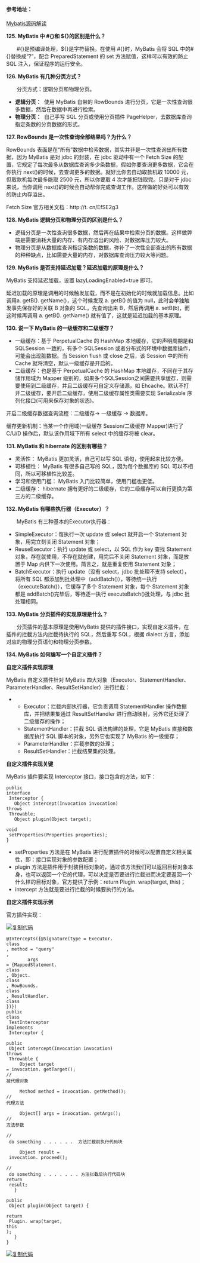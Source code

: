 #### 参考地址：

[Mybatis源码解读](https://tuonioooo.gitbooks.io/application-framework/content/mybatispian.html)

**125. MyBatis 中 \#{}和 ${}的区别是什么？**

　　\#{}是预编译处理，${}是字符替换。在使用 \#{}时，MyBatis 会将 SQL 中的\#{}替换成“?”，配合 PreparedStatement 的 set 方法赋值，这样可以有效的防止 SQL 注入，保证程序的运行安全。

**126. MyBatis 有几种分页方式？**

　　分页方式：逻辑分页和物理分页。

* **逻辑分页：**
   使用 MyBatis 自带的 RowBounds 进行分页，它是一次性查询很多数据，然后在数据中再进行检索。
* **物理分页：**
   自己手写 SQL 分页或使用分页插件 PageHelper，去数据库查询指定条数的分页数据的形式。

**127. RowBounds 是一次性查询全部结果吗？为什么？**

RowBounds 表面是在“所有”数据中检索数据，其实并非是一次性查询出所有数据，因为 MyBatis 是对 jdbc 的封装，在 jdbc 驱动中有一个 Fetch Size 的配置，它规定了每次最多从数据库查询多少条数据，假如你要查询更多数据，它会在你执行 next\(\)的时候，去查询更多的数据。就好比你去自动取款机取 10000 元，但取款机每次最多能取 2500 元，所以你要取 4 次才能把钱取完。只是对于 jdbc 来说，当你调用 next\(\)的时候会自动帮你完成查询工作。这样做的好处可以有效的防止内存溢出。

Fetch Size 官方相关文档：http://t. cn/EfSE2g3

**128. MyBatis 逻辑分页和物理分页的区别是什么？**

* 逻辑分页是一次性查询很多数据，然后再在结果中检索分页的数据。这样做弊端是需要消耗大量的内存、有内存溢出的风险、对数据库压力较大。
* 物理分页是从数据库查询指定条数的数据，弥补了一次性全部查出的所有数据的种种缺点，比如需要大量的内存，对数据库查询压力较大等问题。

**129. MyBatis 是否支持延迟加载？延迟加载的原理是什么？**

MyBatis 支持延迟加载，设置 lazyLoadingEnabled=true 即可。

延迟加载的原理是调用的时候触发加载，而不是在初始化的时候就加载信息。比如调用a. getB\(\). getName\(\)，这个时候发现 a. getB\(\) 的值为 null，此时会单独触发事先保存好的关联 B 对象的 SQL，先查询出来 B，然后再调用 a. setB\(b\)，而这时候再调用 a. getB\(\). getName\(\) 就有值了，这就是延迟加载的基本原理。

**130. 说一下 MyBatis 的一级缓存和二级缓存？**

* 一级缓存：基于
  PerpetualCache 的 HashMap 本地缓存，它的声明周期是和 SQLSession 一致的，有多个 SQLSession 或者分布式的环境中数据库操作，可能会出现脏数据。当 Session flush 或 close 之后，该 Session 中的所有 Cache 就将清空，默认一级缓存是开启的。
* 二级缓存：也是基于
  PerpetualCache 的 HashMap 本地缓存，不同在于其存储作用域为 Mapper 级别的，如果多个SQLSession之间需要共享缓存，则需要使用到二级缓存，并且二级缓存可自定义存储源，如 Ehcache。默认不打开二级缓存，要开启二级缓存，使用二级缓存属性类需要实现 Serializable 序列化接口\(可用来保存对象的状态\)。

开启二级缓存数据查询流程：二级缓存-&gt; 一级缓存 -&gt; 数据库。

缓存更新机制：当某一个作用域\(一级缓存 Session/二级缓存 Mapper\)进行了C/U/D 操作后，默认该作用域下所有 select 中的缓存将被 clear。

**131. MyBatis 和 hibernate 的区别有哪些？**

* 灵活性：
  MyBatis 更加灵活，自己可以写 SQL 语句，使用起来比较方便。
* 可移植性：
  MyBatis 有很多自己写的 SQL，因为每个数据库的 SQL 可以不相同，所以可移植性比较差。
* 学习和使用门槛：
  MyBatis 入门比较简单，使用门槛也更低。
* 二级缓存：
  hibernate 拥有更好的二级缓存，它的二级缓存可以自行更换为第三方的二级缓存。

**132. MyBatis 有哪些执行器（Executor）？**

　　MyBatis 有三种基本的Executor执行器：

* SimpleExecutor：每执行一次 update 或 select 就开启一个 Statement 对象，用完立刻关闭 Statement 对象；
* ReuseExecutor：执行 update 或 select，以 SQL 作为 key 查找 Statement 对象，存在就使用，不存在就创建，用完后不关闭 Statement 对象，而是放置于 Map 内供下一次使用。简言之，就是重复使用 Statement 对象；
* BatchExecutor：执行 update（没有 select，jdbc 批处理不支持 select），将所有 SQL 都添加到批处理中（addBatch\(\)），等待统一执行（executeBatch\(\)），它缓存了多个 Statement 对象，每个 Statement 对象都是 addBatch\(\)完毕后，等待逐一执行 executeBatch\(\)批处理，与 jdbc 批处理相同。

**133. MyBatis 分页插件的实现原理是什么？**

　　分页插件的基本原理是使用MyBatis 提供的插件接口，实现自定义插件，在插件的拦截方法内拦截待执行的 SQL，然后重写 SQL，根据 dialect 方言，添加对应的物理分页语句和物理分页参数。

**134. MyBatis 如何编写一个自定义插件？**

**自定义插件实现原理**

MyBatis 自定义插件针对 MyBatis 四大对象（Executor、StatementHandler、ParameterHandler、ResultSetHandler）进行拦截：

* * Executor：拦截内部执行器，它负责调用 StatementHandler 操作数据库，并把结果集通过 ResultSetHandler 进行自动映射，另外它还处理了二级缓存的操作；
  * StatementHandler：拦截 SQL 语法构建的处理，它是 MyBatis 直接和数据库执行 SQL 脚本的对象，另外它也实现了 MyBatis 的一级缓存；
  * ParameterHandler：拦截参数的处理；
  * ResultSetHandler：拦截结果集的处理。

**自定义插件实现关键**

MyBatis 插件要实现 Interceptor 接口，接口包含的方法，如下：

```
public
interface
 Interceptor {   
   Object intercept(Invocation invocation) 
throws
 Throwable;       
   Object plugin(Object target);    
   
void
 setProperties(Properties properties);
}
```

* setProperties 方法是在 MyBatis 进行配置插件的时候可以配置自定义相关属性，即：接口实现对象的参数配置；
* plugin 方法是插件用于封装目标对象的，通过该方法我们可以返回目标对象本身，也可以返回一个它的代理，可以决定是否要进行拦截进而决定要返回一个什么样的目标对象，官方提供了示例：return Plugin. wrap\(target, this\)；
* intercept 方法就是要进行拦截的时候要执行的方法。

**自定义插件实现示例**

官方插件实现：



[![](https://common.cnblogs.com/images/copycode.gif "复制代码")](javascript:void%280%29;)

```
@Intercepts({@Signature(type = Executor. 
class
, method = "query"
,
        args 
= {MappedStatement. 
class
, Object. 
class
, RowBounds. 
class
, ResultHandler. 
class
})})
public
class
 TestInterceptor 
implements
 Interceptor {
   
public
 Object intercept(Invocation invocation) 
throws
 Throwable {
     Object target 
= invocation. getTarget(); 
//
被代理对象

     Method method = invocation. getMethod(); 
//
代理方法

     Object[] args = invocation. getArgs(); 
//
方法参数
     
//
 do something . . . . . .  方法拦截前执行代码块

     Object result =
 invocation. proceed();
     
//
 do something . . . . . . . 方法拦截后执行代码块
return
 result;
   }
   
public
 Object plugin(Object target) {
     
return
 Plugin. wrap(target, 
this
);
   }
}
```

[![](https://common.cnblogs.com/images/copycode.gif "复制代码")](javascript:void%280%29;)

